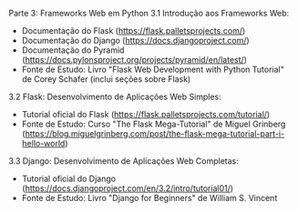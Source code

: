 Parte 3: Frameworks Web em Python
3.1 Introdução aos Frameworks Web:
- Documentação do Flask (https://flask.palletsprojects.com/)
- Documentação do Django (https://docs.djangoproject.com/)
- Documentação do Pyramid (https://docs.pylonsproject.org/projects/pyramid/en/latest/)
- Fonte de Estudo: Livro "Flask Web Development with Python Tutorial" de Corey Schafer (inclui seções sobre Flask)

3.2 Flask: Desenvolvimento de Aplicações Web Simples:
- Tutorial oficial do Flask (https://flask.palletsprojects.com/tutorial/)
- Fonte de Estudo: Curso "The Flask Mega-Tutorial" de Miguel Grinberg (https://blog.miguelgrinberg.com/post/the-flask-mega-tutorial-part-i-hello-world)

3.3 Django: Desenvolvimento de Aplicações Web Completas:
- Tutorial oficial do Django (https://docs.djangoproject.com/en/3.2/intro/tutorial01/)
- Fonte de Estudo: Livro "Django for Beginners" de William S. Vincent
